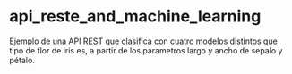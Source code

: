 # api_reste_and_machine_learning
Ejemplo de una API REST que clasifica con cuatro modelos distintos que tipo de flor de iris es, a partir de los parametros largo y ancho de sepalo y pétalo.
